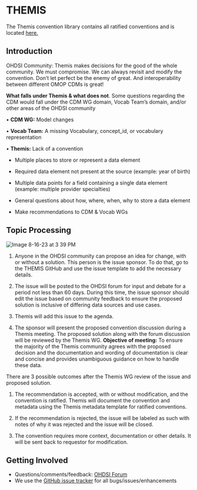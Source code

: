 # THEMIS  
The Themis convention library contains all ratified conventions and is located <a href="http://forums.ohdsi.org/tags/themis">here.</a>

## Introduction
OHDSI Community: Themis makes decisions for the good of the whole community. We must compromise. We can always revisit and modify the convention. Don’t let perfect be the enemy of great. And interoperability between different OMOP CDMs is great! 


**What falls under Themis & what does not**. Some questions regarding the CDM would fall under the CDM WG domain, Vocab Team’s domain, and/or other areas of the OHDSI community 

•	**CDM WG:** Model changes 

•	**Vocab Team:** A missing Vocabulary, concept_id, or vocabulary representation 

•	**Themis:** Lack of a convention 

  -	Multiple places to store or represent a data element 

  -	Required data element not present at the source (example: year of birth) 

  -	Multiple data points for a field containing a single data element (example: multiple provider specialties) 

  -	General questions about how, where, when, why to store a data element 

  -	Make recommendations to CDM & Vocab WGs 

## Topic Processing

![Image 8-16-23 at 3 39 PM](https://github.com/OHDSI/Themis/assets/22457958/c5c2622d-ab93-4811-aac3-16d60c5044e5)


1. Anyone in the OHDSI community can propose an idea for change, with or without a solution. This person is the issue sponsor. To do that, go to the THEMIS GitHub and use the issue template to add the necessary details.

2. The issue will be posted to the OHDSI forum for input and debate for a period not less than 60 days. During this time, the issue sponsor should edit the issue based on community feedback to ensure the proposed solution is inclusive of differing data sources and use cases.

3. Themis will add this issue to the agenda.

4. The sponsor will present the proposed convention discussion during a Themis meeting. The proposed solution along with the forum discussion will be reviewed by the Themis WG.  **Objective of meeting:** To ensure the majority of the Themis community agrees with the proposed decision and the documentation and wording of documentation is clear and concise and provides unambiguous guidance on how to handle these data.

There are 3 possible outcomes after the Themis WG review of the issue and proposed solution.

1. The recommendation is accepted, with or without modification, and the convention is ratified. Themis will document the convention and metadata using the Themis metadata template for ratified conventions.

2. If the recommendation is rejected, the issue will be labeled as such with notes of why it was rejected and the issue will be closed.

3. The convention requires more context, documentation or other details. It will be sent back to requestor for modification. 


## Getting Involved 
* Questions/comments/feedback: <a href="http://forums.ohdsi.org/tags/themis">OHDSI Forum</a>
* We use the <a href="../../issues">GitHub issue tracker</a> for all bugs/issues/enhancements
